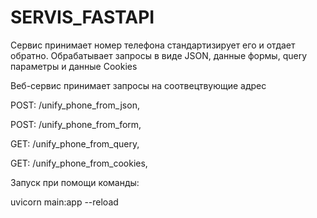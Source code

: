 # SERVIS_FASTAPI

Сервис принимает номер телефона стандартизирует его и отдает обратно.
Обрабатывает запросы в виде JSON, данные формы, query параметры и данные Cookies

Веб-сервис принимает запросы на соотвецтвующие адрес 

POST:   /unify_phone_from_json, 

POST:   /unify_phone_from_form, 

GET:   /unify_phone_from_query, 

GET:   /unify_phone_from_cookies, 

Запуск при помощи команды:

uvicorn main:app --reload
